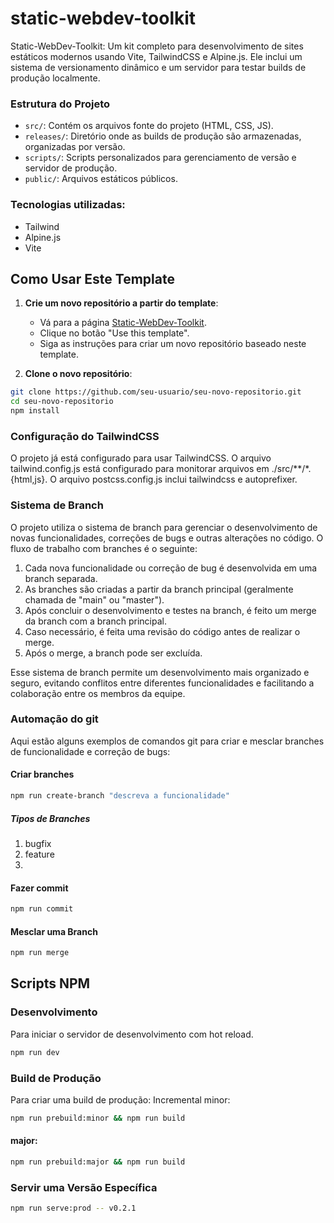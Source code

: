 # static-webdev-toolkit

Static-WebDev-Toolkit: Um kit completo para desenvolvimento de sites estáticos modernos usando Vite, TailwindCSS e Alpine.js.  Ele inclui um sistema de versionamento dinâmico e um servidor para testar builds de produção localmente.

### Estrutura do Projeto

- `src/`: Contém os arquivos fonte do projeto (HTML, CSS, JS).
- `releases/`: Diretório onde as builds de produção são armazenadas, organizadas por versão.
- `scripts/`: Scripts personalizados para gerenciamento de versão e servidor de produção.
- `public/`: Arquivos estáticos públicos.

### Tecnologias utilizadas:

- Tailwind
- Alpine.js
- Vite
## Como Usar Este Template

1. **Crie um novo repositório a partir do template**:

   - Vá para a página [Static-WebDev-Toolkit](https://github.com/renancesarr/static-webdev-toolkit).
   - Clique no botão "Use this template".
   - Siga as instruções para criar um novo repositório baseado neste template.

2. **Clone o novo repositório**:

```bash
git clone https://github.com/seu-usuario/seu-novo-repositorio.git
cd seu-novo-repositorio
npm install
```

### Configuração do TailwindCSS

O projeto já está configurado para usar TailwindCSS. O arquivo tailwind.config.js está configurado para monitorar arquivos em ./src/**/*.{html,js}. O arquivo postcss.config.js inclui tailwindcss e autoprefixer.


### Sistema de Branch

O projeto utiliza o sistema de branch para gerenciar o desenvolvimento de novas funcionalidades, correções de bugs e outras alterações no código. O fluxo de trabalho com branches é o seguinte:

1. Cada nova funcionalidade ou correção de bug é desenvolvida em uma branch separada.
2. As branches são criadas a partir da branch principal (geralmente chamada de "main" ou "master").
3. Após concluir o desenvolvimento e testes na branch, é feito um merge da branch com a branch principal.
4. Caso necessário, é feita uma revisão do código antes de realizar o merge.
5. Após o merge, a branch pode ser excluída.

Esse sistema de branch permite um desenvolvimento mais organizado e seguro, evitando conflitos entre diferentes funcionalidades e facilitando a colaboração entre os membros da equipe.

### Automação do git

Aqui estão alguns exemplos de comandos git para criar e mesclar branches de funcionalidade e correção de bugs:

#### Criar branches

```bash
npm run create-branch "descreva a funcionalidade"
```
##### Tipos de Branches
 1. bugfix
 2. feature
 3. 

#### Fazer commit

```bash
npm run commit
```

#### Mesclar uma Branch

```bash
npm run merge
```





## Scripts NPM

### Desenvolvimento

Para iniciar o servidor de desenvolvimento com hot reload.

```bash
npm run dev
```

### Build de Produção

Para criar uma build de produção:
Incremental minor:

```bash
npm run prebuild:minor && npm run build
```

####  major:
```bash
npm run prebuild:major && npm run build
```

### Servir uma Versão Específica

```bash
npm run serve:prod -- v0.2.1
```

